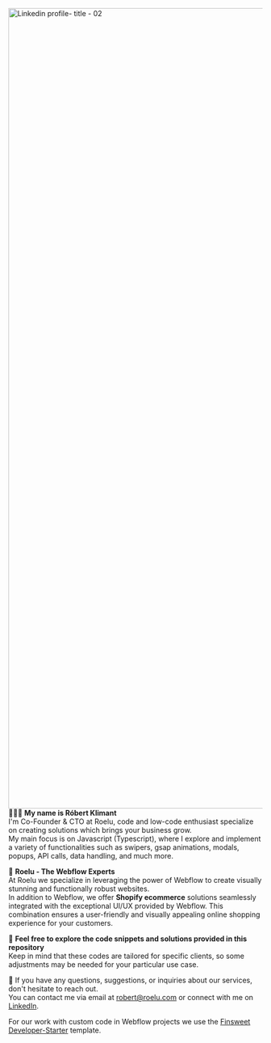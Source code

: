 <img width="1584" alt="Linkedin profile- title - 02" src="https://github.com/robertroelu/robertroelu/assets/64545490/6474bb57-f90d-440a-b3a2-d126502f76a9"></img>
👨🏻‍💻 **My name is Róbert Klimant** <br/>
I'm Co-Founder & CTO at Roelu, code and low-code enthusiast specialize on creating solutions which brings your business grow. <br/> My main focus is on Javascript (Typescript), where I explore and implement a variety of functionalities such as swipers, gsap animations, modals, popups, API calls, data handling, and much more.

🎯 **Roelu - The Webflow Experts** <br/>
At Roelu we specialize in leveraging the power of Webflow to create visually stunning and functionally robust websites. <br/>
In addition to Webflow, we offer **Shopify ecommerce** solutions seamlessly integrated with the exceptional UI/UX provided by Webflow. This combination ensures a user-friendly and visually appealing online shopping experience for your customers. <br/>

🔧 **Feel free to explore the code snippets and solutions provided in this repository** <br/>
Keep in mind that these codes are tailored for specific clients, so some adjustments may be needed for your particular use case.

🚀 If you have any questions, suggestions, or inquiries about our services, don't hesitate to reach out. <br/>
You can contact me via email at robert@roelu.com or connect with me on <a href="https://www.linkedin.com/in/robertklimant/" target="_blank">LinkedIn</a>.

For our work with custom code in Webflow projects we use the <a href="https://github.com/finsweet/developer-starter" target="_blank">Finsweet Developer-Starter</a> template.

